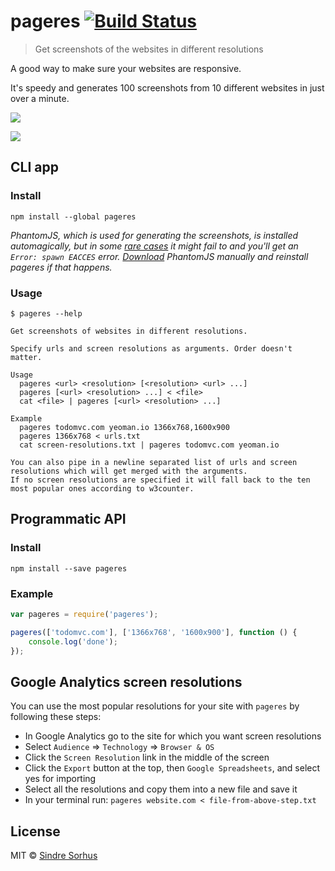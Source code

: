 # pageres [![Build Status](https://travis-ci.org/sindresorhus/pageres.png?branch=master)](https://travis-ci.org/sindresorhus/pageres)

> Get screenshots of the websites in different resolutions

A good way to make sure your websites are responsive.

It's speedy and generates 100 screenshots from 10 different websites in just over a minute.

![](screenshot.png)

![](screenshot-output.png)


## CLI app

### Install

```
npm install --global pageres
```

*PhantomJS, which is used for generating the screenshots, is installed automagically, but in some [rare cases](https://github.com/Obvious/phantomjs/issues/102) it might fail to and you'll get an `Error: spawn EACCES` error. [Download](http://phantomjs.org/download.html) PhantomJS manually and reinstall pageres if that happens.*


### Usage

```
$ pageres --help

Get screenshots of websites in different resolutions.

Specify urls and screen resolutions as arguments. Order doesn't matter.

Usage
  pageres <url> <resolution> [<resolution> <url> ...]
  pageres [<url> <resolution> ...] < <file>
  cat <file> | pageres [<url> <resolution> ...]

Example
  pageres todomvc.com yeoman.io 1366x768,1600x900
  pageres 1366x768 < urls.txt
  cat screen-resolutions.txt | pageres todomvc.com yeoman.io

You can also pipe in a newline separated list of urls and screen resolutions which will get merged with the arguments.
If no screen resolutions are specified it will fall back to the ten most popular ones according to w3counter.
```


## Programmatic API

### Install

```
npm install --save pageres
```

### Example

```js
var pageres = require('pageres');

pageres(['todomvc.com'], ['1366x768', '1600x900'], function () {
	console.log('done');
});
```


## Google Analytics screen resolutions

You can use the most popular resolutions for your site with `pageres` by following these steps:

- In Google Analytics go to the site for which you want screen resolutions
- Select `Audience` => `Technology` => `Browser & OS`
- Click the `Screen Resolution` link in the middle of the screen
- Click the `Export` button at the top, then `Google Spreadsheets`, and select yes for importing
- Select all the resolutions and copy them into a new file and save it
- In your terminal run: `pageres website.com < file-from-above-step.txt`


## License

MIT © [Sindre Sorhus](http://sindresorhus.com)
